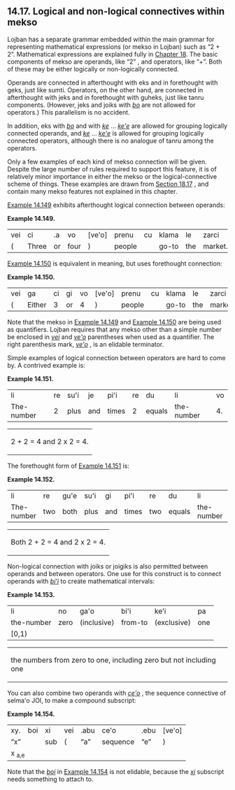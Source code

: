 <a id="section-mekso-connections"></a>14.17. <a id="c14s17"></a>Logical and non-logical connectives within mekso
----------------------------------------------------------------------------------------------------------------

<a id="id-1.15.19.2.1" class="indexterm"></a><a id="id-1.15.19.2.2" class="indexterm"></a><a id="id-1.15.19.2.3" class="indexterm"></a>Lojban has a separate grammar embedded within the main grammar for representing mathematical expressions (or mekso in Lojban) such as “2 + 2”. Mathematical expressions are explained fully in [Chapter 18](../chapter-mekso). The basic components of mekso are operands, like “2” , and operators, like “+”. Both of these may be either logically or non-logically connected.

<a id="id-1.15.19.3.1" class="indexterm"></a><a id="id-1.15.19.3.2" class="indexterm"></a><a id="id-1.15.19.3.3" class="indexterm"></a><a id="id-1.15.19.3.4" class="indexterm"></a><a id="id-1.15.19.3.5" class="indexterm"></a><a id="id-1.15.19.3.6" class="indexterm"></a><a id="id-1.15.19.3.7" class="indexterm"></a><a id="id-1.15.19.3.8" class="indexterm"></a><a id="id-1.15.19.3.9" class="indexterm"></a><a id="id-1.15.19.3.10" class="indexterm"></a><a id="id-1.15.19.3.11" class="indexterm"></a><a id="id-1.15.19.3.12" class="indexterm"></a><a id="id-1.15.19.3.13" class="indexterm"></a><a id="id-1.15.19.3.14" class="indexterm"></a>Operands are connected in afterthought with eks and in forethought with geks, just like sumti. Operators, on the other hand, are connected in afterthought with jeks and in forethought with guheks, just like tanru components. (However, jeks and joiks with _<a id="id-1.15.19.3.15.1" class="indexterm"></a>[_bo_](../go01#valsi-bo)_ are not allowed for operators.) This parallelism is no accident.

<a id="id-1.15.19.4.1" class="indexterm"></a><a id="id-1.15.19.4.2" class="indexterm"></a><a id="id-1.15.19.4.3" class="indexterm"></a><a id="id-1.15.19.4.4" class="indexterm"></a>In addition, eks with _<a id="id-1.15.19.4.5.1" class="indexterm"></a>[_bo_](../go01#valsi-bo)_ and with _<a id="id-1.15.19.4.6.1" class="indexterm"></a>[_ke_](../go01#valsi-ke)_ … _<a id="id-1.15.19.4.7.1" class="indexterm"></a>[_ke'e_](../go01#valsi-kehe)_ are allowed for grouping logically connected operands, and _<a id="id-1.15.19.4.8.1" class="indexterm"></a>[_ke_](../go01#valsi-ke)_ … _<a id="id-1.15.19.4.9.1" class="indexterm"></a>[_ke'e_](../go01#valsi-kehe)_ is allowed for grouping logically connected operators, although there is no analogue of tanru among the operators.

Only a few examples of each kind of mekso connection will be given. Despite the large number of rules required to support this feature, it is of relatively minor importance in either the mekso or the logical-connective scheme of things. These examples are drawn from [Section 18.17](../section-connectives-within-mekso) , and contain many mekso features not explained in this chapter.

[Example 14.149](../section-mekso-connections#example-random-id-gMU4) exhibits afterthought logical connection between operands:

<div class="interlinear-gloss-example example">
<a id="example-random-id-gMU4"></a>

**Example 14.149. <a id="c14e17d1"></a><a id="id-1.15.19.7.1.2" class="indexterm"></a>** 

<table class="interlinear-gloss"><colgroup></colgroup><tbody><tr class="jbo"><td>vei</td><td>ci</td><td>.a</td><td>vo</td><td>[ve'o]</td><td>prenu</td><td>cu</td><td>klama</td><td>le</td><td>zarci</td></tr><tr class="gloss"><td>(</td><td>Three</td><td>or</td><td>four</td><td>)</td><td>people</td><td></td><td>go-to</td><td>the</td><td>market.</td></tr></tbody></table>

</div>  

[Example 14.150](../section-mekso-connections#example-random-id-ftNY) is equivalent in meaning, but uses forethought connection:

<div class="interlinear-gloss-example example">
<a id="example-random-id-ftNY"></a>

**Example 14.150. <a id="c14e17d2"></a>** 

<table class="interlinear-gloss"><colgroup></colgroup><tbody><tr class="jbo"><td>vei</td><td>ga</td><td>ci</td><td>gi</td><td>vo</td><td>[ve'o]</td><td>prenu</td><td>cu</td><td>klama</td><td>le</td><td>zarci</td></tr><tr class="gloss"><td>(</td><td>Either</td><td>3</td><td>or</td><td>4</td><td>)</td><td>people</td><td></td><td>go-to</td><td>the</td><td>market.</td></tr></tbody></table>

</div>  

Note that the mekso in [Example 14.149](../section-mekso-connections#example-random-id-gMU4) and [Example 14.150](../section-mekso-connections#example-random-id-ftNY) are being used as quantifiers. Lojban requires that any mekso other than a simple number be enclosed in _<a id="id-1.15.19.10.3.1" class="indexterm"></a>[_vei_](../go01#valsi-vei)_ and _<a id="id-1.15.19.10.4.1" class="indexterm"></a>[_ve'o_](../go01#valsi-veho)_ parentheses when used as a quantifier. The right parenthesis mark, _<a id="id-1.15.19.10.5.1" class="indexterm"></a>[_ve'o_](../go01#valsi-veho)_ , is an elidable terminator.

Simple examples of logical connection between operators are hard to come by. A contrived example is:

<div class="interlinear-gloss-example example">
<a id="example-random-id-dCxf"></a>

**Example 14.151. <a id="c14e17d3"></a>** 

<table class="interlinear-gloss"><colgroup></colgroup><tbody><tr class="jbo"><td>li</td><td>re</td><td>su'i</td><td>je</td><td>pi'i</td><td>re</td><td>du</td><td>li</td><td>vo</td></tr><tr class="gloss"><td>The-number</td><td>2</td><td>plus</td><td>and</td><td>times</td><td>2</td><td>equals</td><td>the-number</td><td>4.</td></tr></tbody></table>

<table class="interlinear-gloss"><tbody><tr class="para"><td colspan="12321"><p class="natlang"><span class="mathphrase">2 + 2 = 4</span> and <span class="mathphrase">2 x 2 = 4</span>.</p></td></tr></tbody></table>

</div>  

The forethought form of [Example 14.151](../section-mekso-connections#example-random-id-dCxf) is:

<div class="interlinear-gloss-example example">
<a id="example-random-id-YBD6"></a>

**Example 14.152. <a id="c14e17d4"></a>** 

<table class="interlinear-gloss"><colgroup></colgroup><tbody><tr class="jbo"><td>li</td><td>re</td><td>gu'e</td><td>su'i</td><td>gi</td><td>pi'i</td><td>re</td><td>du</td><td>li</td><td>vo</td></tr><tr class="gloss"><td>The-number</td><td>two</td><td>both</td><td>plus</td><td>and</td><td>times</td><td>two</td><td>equals</td><td>the-number</td><td>four.</td></tr></tbody></table>

<table class="interlinear-gloss"><tbody><tr class="para"><td colspan="12321"><p class="natlang">Both <span class="mathphrase">2 + 2 = 4</span> and <span class="mathphrase">2 x 2 = 4</span>.</p></td></tr></tbody></table>

</div>  

<a id="id-1.15.19.15.1" class="indexterm"></a>Non-logical connection with joiks or joigiks is also permitted between operands and between operators. One use for this construct is to connect operands with _<a id="id-1.15.19.15.2.1" class="indexterm"></a>[_bi'i_](../go01#valsi-bihi)_ to create mathematical intervals:

<div class="interlinear-gloss-example example">
<a id="example-random-id-z2oF"></a>

**Example 14.153. <a id="c14e17d5"></a><a id="id-1.15.19.16.1.2" class="indexterm"></a><a id="id-1.15.19.16.1.3" class="indexterm"></a><a id="id-1.15.19.16.1.4" class="indexterm"></a>** 

<table class="interlinear-gloss"><colgroup></colgroup><tbody><tr class="jbo"><td>li</td><td>no</td><td>ga'o</td><td>bi'i</td><td>ke'i</td><td>pa</td></tr><tr class="gloss"><td>the-number</td><td>zero</td><td>(inclusive)</td><td>from-to</td><td>(exclusive)</td><td>one</td></tr><tr class="informalequation"><td colspan="12321"><div class="informalequation"><span class="mathphrase">[0,1)</span></div></td></tr></tbody></table>

<table class="interlinear-gloss"><tbody><tr class="para"><td colspan="12321"><p class="natlang">the numbers from zero to one, including zero but not including one</p></td></tr></tbody></table>

</div>  

<a id="id-1.15.19.17.1" class="indexterm"></a>You can also combine two operands with _<a id="id-1.15.19.17.2.1" class="indexterm"></a>[_ce'o_](../go01#valsi-ceho)_ , the sequence connective of selma'o JOI, to make a compound subscript:

<div class="interlinear-gloss-example example">
<a id="example-random-id-8rEL"></a>

**Example 14.154. <a id="c14e17d6"></a><a id="id-1.15.19.18.1.2" class="indexterm"></a>** 

<table class="interlinear-gloss"><colgroup></colgroup><tbody><tr class="jbo"><td>xy.</td><td>boi</td><td>xi</td><td>vei</td><td>.abu</td><td>ce'o</td><td>.ebu</td><td>[ve'o]</td></tr><tr class="gloss"><td><span class="quote">“<span class="quote">x</span>”</span></td><td></td><td>sub</td><td>(</td><td><span class="quote">“<span class="quote">a</span>”</span></td><td>sequence</td><td><span class="quote">“<span class="quote">e</span>”</span></td><td>)</td></tr><tr class="informalequation"><td colspan="12321"><div class="informalequation"><span class="mathphrase">x <sub>a,e</sub></span></div></td></tr></tbody></table>

</div>  

Note that the _<a id="id-1.15.19.19.1.1" class="indexterm"></a>[_boi_](../go01#valsi-boi)_ in [Example 14.154](../section-mekso-connections#example-random-id-8rEL) is not elidable, because the _<a id="id-1.15.19.19.3.1" class="indexterm"></a>[_xi_](../go01#valsi-xi)_ subscript needs something to attach to.